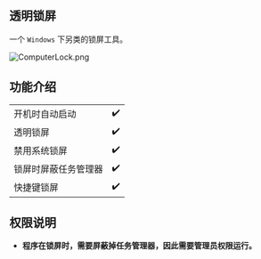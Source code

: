 ﻿## 透明锁屏
一个 `Windows` 下另类的锁屏工具。  

![ComputerLock.png](https://s2.loli.net/2022/07/12/JwoXipldbkqLgIa.png)  

## 功能介绍
<table>
    <tr>
        <td>开机时自动启动</td>
        <td>✔️</td>
    </tr>
    <tr>
        <td>透明锁屏</td>
        <td>✔️</td>
    </tr>
    <tr>
        <td>禁用系统锁屏</td>
        <td>✔️</td>
    </tr>
    <tr>
        <td>锁屏时屏蔽任务管理器</td>
        <td>✔️</td>
    </tr>
    <tr>
        <td>快捷键锁屏</td>
        <td>✔️</td>
    </tr>
</table>

## 权限说明  
* **程序在锁屏时，需要屏蔽掉任务管理器，因此需要管理员权限运行。**  